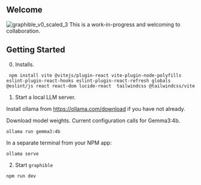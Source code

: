 ## Welcome

![graphible_v0_scaled_3](https://github.com/user-attachments/assets/6d9eacf7-680b-49d5-b763-a1f01d5d8ed2)
This is a work-in-progress and welcoming to collaboration.

## Getting Started


0. Installs.

```shell
 npm install vite @vitejs/plugin-react vite-plugin-node-polyfills eslint-plugin-react-hooks eslint-plugin-react-refresh globals @eslint/js react react-dom lucide-react  tailwindcss @tailwindcss/vite
 ```


1. Start a local LLM server.


Install ollama from https://ollama.com/download if you have not already.

Download model weights. Current configuration calls for Gemma3:4b.

```shell
ollama run gemma3:4b
```

In a separate terminal from your NPM app:

```shell
ollama serve
```

2. Start `graphible`

```
npm run dev
```
